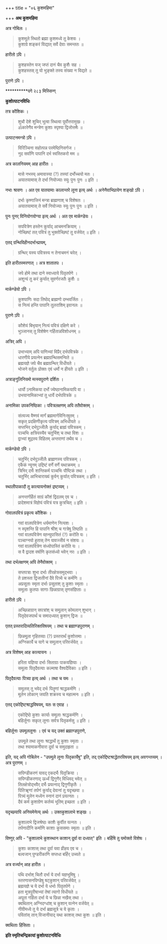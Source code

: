 +++
title = "०६ कुशमहिमा"

+++
**अथ कुशमहिमा**

अत्र गोबिलः ।

> कुशमूले स्थितो ब्रह्मा कुशमध्ये तु केशवः ।  
> कुशाग्रे शङ्करं विद्यात् सर्वे देवाः समन्ततः ॥

हारीतो ऽपि ।

> कुशहस्तेन यज् जप्तं दानं चैव कुशैः सह ।  
> कुशहस्तस् तु यो भुङ्क्ते तस्य संख्या न विद्यते ॥

पुराणे ऽपि ।

> 

**********पगे २८३ मिस्सिन्ग्

**कुशोत्पाटनविधिः**

तत्र कौशिकः ।

> शुचौ देशे शुचिर् भूत्वा स्थित्वा पूर्वोत्तरामुखः ।  
> ॐकारेणैव मन्त्रेण कुशाः स्पृश्या द्विजोत्तमैः ॥

उत्पाटनमन्त्रो ऽपि ।

> विरिञ्चिना सहोत्पन्न परमेष्ठिनिसर्गज ।  
> नुद सर्वाणि पापानि दर्भ स्वस्तिकरो मम ॥

अत्र कालनियमम् आह हारीतः ।

> मासे नभस्य् अमावास्या (?) तस्यां दर्भोच्चयो मतः ।  
> अयातयामास् ते दर्भा नियोज्याः स्युः पुनः पुनः ॥ इति ।

नभाः श्रावणः । अत एव यातयामाः कालान्तरे लूना इत्य् अर्थः । अनेनैवाभिप्रायेण शङ्खो ऽपि ।

> दर्भाः कृष्णाजिनं मन्त्रा ब्राह्मणाश् च विशेषतः ।  
> अयातयामास् ते सर्वे नियोज्याः स्युः पुनः पुनः ॥ इति ।

पुनः पुनर् विनियोगयोग्या इत्य् अर्थः । अत एव मार्कण्डेयः ।

> सपवित्रेण हस्तेन कुर्याद् आचमनक्रियाम् ।  
> नोच्छिष्टं तत् पवित्रं तु भुक्तोच्छिष्टं तु वर्जयेत् ॥ इति ।

एतद् ग्रन्थिविहीनदर्भाभ्प्रायम्,

> ग्रन्थिर् यस्य पवित्रस्य न तेनाचमनं चरेत् ।

इति हारीतस्मरणात् । अत्र शातातपः ।

> जपे होमे तथा दाने स्वाध्याये पितृतर्पणे ।  
> अशून्यं तु करं कुर्यात् सुवर्णरजतैः कुशैः ॥

मार्कण्डेयो ऽपि ।

> कुशपाणिः सदा तिष्ठेद् ब्राह्मणो दम्भवर्जितः ।  
> स नित्यं हन्ति पापानि तूलराशिम् इवानलः ॥

पुराणे ऽपि ।

> कौशेयं बिभृयान् नित्यं पवित्रं दक्षिणे करे ।  
> भुञ्जानस् तु विशेषेण गर्हितान्नविशोधनम् ॥

अत्रिर् अपि ।

> उभाभ्याम् अपि पाणिभ्यां विप्रैर् दर्भपवित्रके ।  
> धारणीये प्रयत्नेन ब्रह्मग्रन्थिसमन्विते ॥  
> ब्रह्मयज्ञे जपे चैव ब्रह्मग्रन्थिर् विधीयते ।  
> भोजने वर्तुलः प्रोक्तः एवं धर्मो न हीयते ॥ इति ।

अत्राङ्गुलिनियमो मत्स्यपुराणे दर्शितः ।

> धार्यो ऽनामिकया दर्भो ज्येष्ठानामिकयापि वा ।  
> उभयानामिकाभ्यां तु धार्ये दर्भपवित्रके ॥

अनामिका उपकनिष्ठिका । पवित्रलक्षणम् अपि ततैवोक्तम् ।

> संत्यज्य वैष्णवं मार्गं ब्रह्ममार्गविनिःस्रुतम् ।  
> सकृत् प्रदक्षिणीकृत्य पवित्रम् अभिधीयते ॥  
> सप्तभिर् दर्भपुञ्जीलैः कुर्याद् ब्राह्मं पवित्रकम् ।  
> पञ्चभिः क्षत्रियस्यैव चतुर्भिश् च तथा विशः ॥  
> द्वाभ्यां शूद्रस्य विहितम् अन्तराणां तथैव च ।

मार्कण्डेयो ऽपि ।

> चतुर्भिर् दर्भपुञ्जीलैः ब्राह्मणस्य पवित्रकम् ।  
> एकैकं न्यूनम् उद्दिष्टं वर्णे वर्णे यथाक्रमम् ॥  
> त्रिभिर् दर्भैः शान्तिकर्म पञ्चभिः पौष्टिकं तथा ।  
> चतुर्भिर् आभिचाराख्यं कुर्वन् कुर्यात् पवित्रकम् ॥ इति ।

स्थालीपाकादौ तु कात्यायनोक्तं द्रष्टव्यम् ।

> अनन्तर्गर्हितं साग्रं कौशं द्विदलम् एव च ।  
> प्रादेशमात्रं विज्ञेयं पवित्रं यत्र कुत्रचित् ॥ इति ।

गोवालपवित्रं प्रकृत्य कौशिकः ।

> गवां वालपवित्रेण धर्यमाणेन नित्यशः ।  
> न स्पृशन्ति हि पापानि श्रीश् च गात्रेषु तिष्ठति ॥  
> गवां वालपवित्रेण वह्न्युपासितं (?) करोति यः ।  
> पञ्चाग्नयो हुतास् तेन यावज्जीवं न संशयः ॥  
> गवां वालपवित्रेण संध्योपास्तिं करोति यः ।  
> स वै द्वादश वर्षाणि कृतसंध्यो भवेन् नरः ॥ इति ।

तथा दर्भलक्षणम् अपि तेनैवोक्तम् ।

> सप्तपत्राः शुभा दर्भाः तीरक्षेत्रसमुद्भवाः ।  
> ते प्रशस्ता द्विजातीनां दैवे पित्र्ये च कर्मणि ॥  
> अप्रसूताः स्मृता दर्भाः प्रसूताश् तु कुशाः स्मृताः ।  
> समूलाः कुतपाः सागाः छिन्नाग्रास् तृणसंज्ञिताः ॥

हारीतो ऽपि ।

> अच्छिन्नाग्रान् सपत्रांश् च समूलान् कोमलान् शुभान् ।  
> पितृदेवजपार्थं च समादध्यात् कुशान् द्विजः ॥

एतत् प्रस्तरादिव्यतिरिक्तविषयम् । तथा च ब्रह्माण्डपुराणम् ।

> छिन्नमूला गृहितव्याः (?) प्रस्तरार्थं कुशोत्तमाः ।  
> अग्निकार्ये च यागे च समूलान् परिवर्जयेत् ॥

अत्र विशेषम् आह कात्यायनः ।

> हरिता यज्ञिया दर्भाः सिताग्राः पाकयज्ञियाः ।  
> समूलाः पितृदैवत्याः कल्माषा वैश्वदैविकाः ॥ इति ।

पितृदैवत्याः पित्र्या इत्य् अर्थः । तथा च यमः ।

> समूलस् तु भवेद् दर्भः पितॄणां श्राद्धकर्मणि ।  
> मूलेन लोकान् जयति शक्रस्य च महात्मनः ॥ इति ।

एतद् एकोद्दिष्टश्राद्धविषयम्, यतः स एवाह ।

> एकोद्दिष्ठे कुशाः कार्याः समूलाः श्राद्धकर्मणि ।  
> बहिर्लूनाः सकृल् लूनाः सर्वत्र पितृकर्मसु ॥ इति ।

बहिर्लूनाः उपमूललूनाः । एवं च यद् उक्तं ब्रह्माण्डपुराणे,

> उपमूले तथा लूनाः श्राद्धार्थे तु कुशाः स्मृताः ।  
> तथा श्यामाकनीवारा दूर्वा च समुदाहृता ॥ 

इति, यद् अपि गोबिलेन -  "उपमूले लूनाः पितृकार्येषु" इति, तद् एकोद्दिष्टश्राद्धेतरविषयम् इत्य् अवगन्तव्यम् । अत्र पुराणम् ।

> सपिण्डीकरणं यावद् एकदर्भैः पितृक्रिया ।  
> सपिण्डीकरणाद् ऊर्ध्वं द्विगुणैर् विधिवद् भवेत् ॥  
> तिलक्षेत्रोद्भवैर् दर्भैः प्रयत्नाद् द्विगुणीकृतैः ।  
> पितिॠणां तर्पणं कुर्याद् देवानां तु यदृच्छया ॥  
> पित्र्यं मूलेन मध्येन स्नानं दानं प्रयत्नतः ।  
> दैवं कर्म कुशाग्रेण कर्तव्यं भूतिम् इच्छता ॥ इति ।

यदृच्छयापि अनियमेनेत्य् अर्थः । उक्तकुशालाभे शङ्खः ।

> कुशालाभे द्विजश्रेष्ठः काशैः कुर्वीत यत्नतः ।  
> तर्पणादीनि कर्माणि काशाः कुससमाः स्मृताः ॥ इति ।

विष्णुर् अपि -  "कुशालाभे कुशस्थान काशान् दूर्वा वा दध्यात्" इति । बर्हिषि तु यमोक्तो विशेषः ।

> कुशाः काशास् तथा दूर्वा यवा व्रीहय एव च ।  
> बल्वजान् पुण्डरीकाणि सप्तधा बर्हिर् उच्यते ॥

अत्र वर्ज्यान् आह हारीतः ।

> पथि दर्भाश् चितौ दर्भा ये दर्भा यज्ञभूमिषु ।  
> स्तरणासनपिण्डेषु षट्कुशान् परिवर्जयेत् ॥  
> ब्रह्मयज्ञे च ये दर्भा ये धर्भाः पितृतर्पणे ।  
> हता मूत्रपुरीषाभ्यां तेषां त्यागो विधीयते ॥  
> अपूता गर्हिता दर्भा ये च छिन्ना नखैस् तथा ।  
> क्वथितान् अग्निदग्धांश् च कुशान् यत्नेन वर्जयेत् ॥  
> नीवीमध्ये तु ये दर्भा ब्रह्मसूत्रे च ये कृताः ।  
> पवितांस् तान् विजानीयाद् यथा काशस् तथा कुशः ॥ इति ।

क्वथिताः हिंसिताः ।

**इति स्मृतिचन्द्रिकायां कुशोत्पाटनविधिः**
